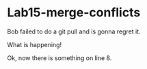 # Lab15-merge-conflicts

Bob failed to do a git pull and is gonna regret it.

What is happening!


Ok, now there is something on line 8.